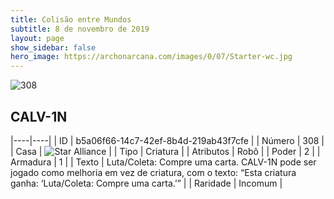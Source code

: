 ```yaml
---
title: Colisão entre Mundos
subtitle: 8 de novembro de 2019
layout: page
show_sidebar: false
hero_image: https://archonarcana.com/images/0/07/Starter-wc.jpg
---
```


![308](https://cdn.keyforgegame.com/media/card_front/pt/452_308_8X3H7CCPHGHH_pt.png)

## CALV-1N

|----|----|
| ID | b5a06f66-14c7-42ef-8b4d-219ab43f7cfe |
| Número | 308 |
| Casa | ![Star Alliance](https://archonarcana.com/images/thumb/7/7d/Star_Alliance.png/22px-Star_Alliance.png "Aliança Estelar") |
| Tipo | Criatura |
| Atributos | Robô |
| Poder | 2 |
| Armadura | 1 |
| Texto | Luta/Coleta: Compre uma carta.  CALV-1N pode ser jogado como melhoria em vez de criatura, com o texto: “Esta criatura ganha: ‘Luta/Coleta: Compre uma carta.’” |
| Raridade | Incomum |
